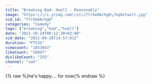 ```yaml
---
title: "Breaking Bad: Huell - Reasonably"
image: "https:\/\/i.ytimg.com\/vi\/T7rXeDArhg0\/hqdefault.jpg"
vid_id: "T7rXeDArhg0"
categories: "Comedy"
tags: ["breaking","bad","huell"]
date: "2021-10-24T00:12:38+03:00"
vid_date: "2011-09-28T14:57:01Z"
duration: "PT53S"
viewcount: "1853843"
likeCount: "26047"
dislikeCount: "255"
channel: "zak"
---
```

{% raw %}he's happy.... for now{% endraw %}

